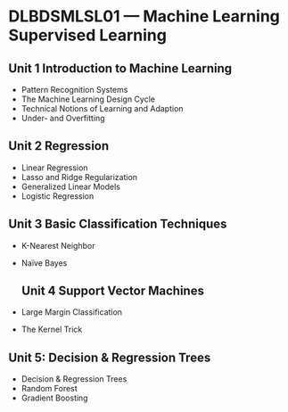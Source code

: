 # DLBDSMLSL01 — Machine Learning Supervised Learning
## Unit 1 Introduction to Machine Learning
* Pattern Recognition Systems
* The Machine Learning Design Cycle
* Technical Notions of Learning and Adaption
* Under- and Overfitting

## Unit 2 Regression
* Linear Regression
* Lasso and Ridge Regularization
* Generalized Linear Models
* Logistic Regression

## Unit 3 Basic Classification Techniques
* K-Nearest Neighbor
* Naïve Bayes

  ## Unit 4 Support Vector Machines
* Large Margin Classification
* The Kernel Trick

## Unit 5: Decision & Regression Trees
* Decision & Regression Trees
* Random Forest
* Gradient Boosting
